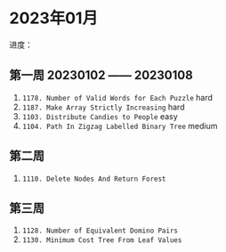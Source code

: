 # 2023年01月

进度：

## 第一周 20230102 —— 20230108

1. `1178. Number of Valid Words for Each Puzzle` hard
2. `1187. Make Array Strictly Increasing` hard
3. `1103. Distribute Candies to People` easy
4. `1104. Path In Zigzag Labelled Binary Tree` medium

## 第二周
1. `1110. Delete Nodes And Return Forest`


## 第三周
1. `1128. Number of Equivalent Domino Pairs`
2. `1130. Minimum Cost Tree From Leaf Values`